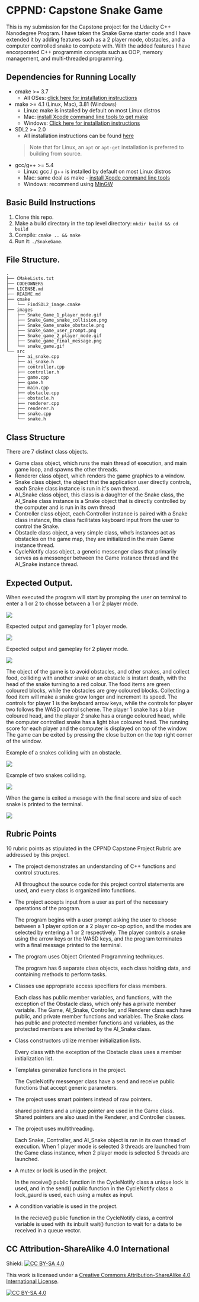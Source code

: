 # CPPND: Capstone Snake Game

This is my submission for the Capstone project for the Udacity C++ Nanodegree Program. I have taken the Snake Game starter code and I have extended it by adding features such as a 2 player mode, obstacles, and a computer controlled snake to compete with. With the added features I have encorporated C++ programmin concepts such as OOP, memory management, and multi-threaded programming. 

## Dependencies for Running Locally
* cmake >= 3.7
  * All OSes: [click here for installation instructions](https://cmake.org/install/)
* make >= 4.1 (Linux, Mac), 3.81 (Windows)
  * Linux: make is installed by default on most Linux distros
  * Mac: [install Xcode command line tools to get make](https://developer.apple.com/xcode/features/)
  * Windows: [Click here for installation instructions](http://gnuwin32.sourceforge.net/packages/make.htm)
* SDL2 >= 2.0
  * All installation instructions can be found [here](https://wiki.libsdl.org/Installation)
  >Note that for Linux, an `apt` or `apt-get` installation is preferred to building from source. 
* gcc/g++ >= 5.4
  * Linux: gcc / g++ is installed by default on most Linux distros
  * Mac: same deal as make - [install Xcode command line tools](https://developer.apple.com/xcode/features/)
  * Windows: recommend using [MinGW](http://www.mingw.org/)

## Basic Build Instructions

1. Clone this repo.
2. Make a build directory in the top level directory: `mkdir build && cd build`
3. Compile: `cmake .. && make`
4. Run it: `./SnakeGame`.

## File Structure.
    .
    ├── CMakeLists.txt
    ├── CODEOWNERS
    ├── LICENSE.md
    ├── README.md
    ├── cmake
    │   └── FindSDL2_image.cmake
    ├── images
    │   ├── Snake_Game_1_player_mode.gif
    │   ├── Snake_Game_snake_collision.png
    │   ├── Snake_Game_snake_obstacle.png
    │   ├── Snake_Game_user_prompt.png
    │   ├── Snake_game_2_player_mode.gif
    │   ├── Snake_game_final_message.png
    │   └── snake_game.gif
    └── src
        ├── ai_snake.cpp
        ├── ai_snake.h
        ├── controller.cpp
        ├── controller.h
        ├── game.cpp
        ├── game.h
        ├── main.cpp
        ├── obstacle.cpp
        ├── obstacle.h
        ├── renderer.cpp
        ├── renderer.h
        ├── snake.cpp
        └── snake.h


## Class Structure

There are 7 distinct class objects.
- Game class object, which runs the main thread of execution, and main game loop, and spawns the other threads.
- Renderer class object, which renders the game graphics to a window.
- Snake class object, the object that the application user directly controls, each Snake class instance is run in it's own thread.
- AI_Snake class object, this class is a daughter of the Snake class, the AI_Snake class instance is a Snake object that is directly controlled by the computer
  and is run in its own thread
- Controller class object, each Controller instance is paired with a Snake class instance, this class facilitates keyboard input from the user to control the Snake.    
- Obstacle class object, a very simple class, who’s instances act as obstacles on the game map, they are initialized in the main Game instance thread.
- CycleNotify class object, a generic messenger class that primarily serves as a messenger between the Game instance thread and the AI_Snake instance thread. 

## Expected Output.

When executed the program will start by promping the user on terminal to enter a 1 or 2 to chosse between a 1 or 2 player mode.

![](images/Snake_Game_user_prompt.png)

Expected output and gameplay for 1 player mode.

![](images/Snake_Game_1_player_mode.gif)

Expected output and gameplay for 2 player mode.

![](images/Snake_game_2_player_mode.gif)

The object of the game is to avoid obstacles, and other snakes, and collect food, colliding with another snake or an obstacle is instant death, with the head of the snake turning to a red colour. The food items are green coloured blocks, while the obstacles are grey coloured blocks. Collecting a food item will make a snake grow longer and increment its speed. The controls for player 1 is the keyboard arrow keys, while the controls for player two follows the WASD control scheme. The player 1 snake has a blue coloured head, and the player 2 snake has a orange coloured head, while the computer controlled snake has a light blue coloured head. The running score for each player and the computer is displayed on top of the window. The game can be exited by pressing the close button on the top right corner of the window. 

Example of a snakes colliding with an obstacle.

![](images/Snake_Game_snake_obstacle.png)

Example of two snakes colliding.

![](images/Snake_Game_snake_collision.png)

When the game is exited a mesage with the final score and size of each snake is printed to the terminal.

![](images/Snake_game_final_message.png)

## Rubric Points

10 rubric points as stipulated in the CPPND Capstone Project Rubric are addressed by this project.

- The project demonstrates an understanding of C++ functions and control structures.

  All throughout the source code for this project control statements are used, and every class is organized into functions.

- The project accepts input from a user as part of the necessary operations of the program. 

  The program begins with a user prompt asking the user to choose between a 1 player option or a 2 player co-op option, and the modes are selected by entering a 1 or 2 respectively. The player controls a snake using the arrow keys or the WASD keys, and the program terminates with a final message printed to the terminal.

- The program uses Object Oriented Programming techniques.

  The program has 6 separate class objects, each class holding data, and containing methods to perform tasks. 

- Classes use appropriate access specifiers for class members.

  Each class has public member variables, and functions, with the exception of the Obstacle class, which only has a private member variable. The Game, AI_Snake, Controller, and Renderer class each have public, and private member functions and variables. The Snake class has public and protected member functions and variables, as the protected members are inherited by the AI_Snake class.

- Class constructors utilize member initialization lists.

  Every class with the exception of the Obstacle class uses a member initialization list. 

- Templates generalize functions in the project.

  The CycleNotify messenger class have a send and receive public functions that accept generic parameters. 

- The project uses smart pointers instead of raw pointers.

  shared pointers and a unique pointer are used in the Game class. Shared pointers are also used in the Renderer, and Controller classes.

- The project uses multithreading.

  Each Snake, Controller, and AI_Snake object is ran in its own thread of execution. When 1 player mode is selected 3 threads are launched from the Game class instance, when 2 player mode is selected 5 threads are launched. 

- A mutex or lock is used in the project.

  In the receive() public function in the CycleNotify class a unique lock is used, and in the send() public function in the CycleNotify class a lock_gaurd is used, each using a mutex as input.

- A condition variable is used in the project.

  In the recieve() public function in the CycleNotify class, a control variable is used with its inbuilt wait() function to wait for a data to be received in a queue vector. 

## CC Attribution-ShareAlike 4.0 International


Shield: [![CC BY-SA 4.0][cc-by-sa-shield]][cc-by-sa]

This work is licensed under a
[Creative Commons Attribution-ShareAlike 4.0 International License][cc-by-sa].

[![CC BY-SA 4.0][cc-by-sa-image]][cc-by-sa]

[cc-by-sa]: http://creativecommons.org/licenses/by-sa/4.0/
[cc-by-sa-image]: https://licensebuttons.net/l/by-sa/4.0/88x31.png
[cc-by-sa-shield]: https://img.shields.io/badge/License-CC%20BY--SA%204.0-lightgrey.svg
